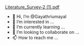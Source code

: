 [Literature_Survey-2 (1).pdf](https://github.com/Gayathriumayal/Gayathriumayal/files/9681250/Literature_Survey-2.1.pdf)
- 👋 Hi, I’m @Gayathriumayal
- 👀 I’m interested in ...
- 🌱 I’m currently learning ...
- 💞️ I’m looking to collaborate on ...
- 📫 How to reach me ...

<!---
Gayathriumayal/Gayathriumayal is a ✨ special ✨ repository because its `README.md` (this file) appears on your GitHub profile.
You can click the Preview link to take a look at your changes.
--->
